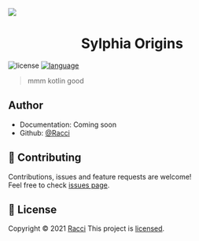 <img src="https://cdn.discordapp.com/attachments/431545763928211457/853353180271214662/mfthread.png">
<h1 align="center">Sylphia Origins</h1>
<p>
  <img src="https://img.shields.io/github/license/SylphMC/Sylphia?color=blue&style=flat-square"  alt="license"/>
<a href="https://discord.gg/9D986MAfZk"><img src="https://img.shields.io/discord/812625173315584030?label=discord&style=flat-square"  alt="language"/></a>

[comment]: <> (  <img src="https://img.shields.io/github/v/release/SylphMC/Sylphia?color=green&style=flat-square" alt="release">)
</p>

> mmm kotlin good

## Author
* Documentation: Coming soon
* Github: [@Racci](https://github.com/SylphMC)

## 🤝 Contributing

Contributions, issues and feature requests are welcome!<br />Feel free to check [issues page](https://github.com/SylphMC/Sylphia/issues).

## 📝 License

Copyright © 2021 [Racci](https://github.com/SylphMC)
This project is  [licensed](https://github.com/SylphMC/Sylphia/blob/master/LICENSE.md).